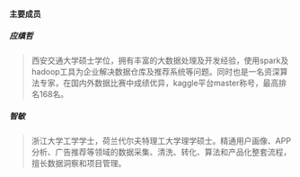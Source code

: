 #### 主要成员

##### 应缜哲  

>西安交通大学硕士学位，拥有丰富的大数据处理及开发经验，使用spark及hadoop工具为企业解决数据仓库及推荐系统等问题。同时也是一名资深算法专家，在国内外数据比赛中成绩优异，kaggle平台master称号，最高排名168名。

##### 智敏   

>浙江大学工学学士，荷兰代尔夫特理工大学理学硕士。精通用户画像、APP分析、广告推荐等领域的数据采集、清洗、转化、算法和产品化整套流程，擅长数据洞察和项目管理。
